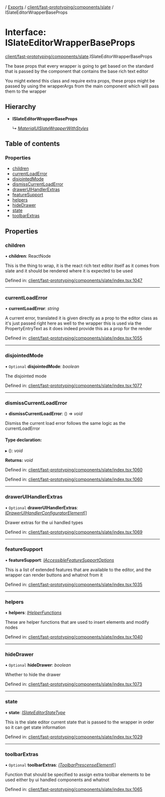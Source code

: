 [](../README.md) / [Exports](../modules.md) / [client/fast-prototyping/components/slate](../modules/client_fast_prototyping_components_slate.md) / ISlateEditorWrapperBaseProps

# Interface: ISlateEditorWrapperBaseProps

[client/fast-prototyping/components/slate](../modules/client_fast_prototyping_components_slate.md).ISlateEditorWrapperBaseProps

The base props that every wrapper is going to get
based on the standard that is passed by the component
that contains the base rich text editor

You might extend this class and require extra props, these
props might be passed by using the wrapperArgs from
the main component which will pass them to the wrapper

## Hierarchy

* **ISlateEditorWrapperBaseProps**

  ↳ [*MaterialUISlateWrapperWithStyles*](client_fast_prototyping_components_slate_wrapper.materialuislatewrapperwithstyles.md)

## Table of contents

### Properties

- [children](client_fast_prototyping_components_slate.islateeditorwrapperbaseprops.md#children)
- [currentLoadError](client_fast_prototyping_components_slate.islateeditorwrapperbaseprops.md#currentloaderror)
- [disjointedMode](client_fast_prototyping_components_slate.islateeditorwrapperbaseprops.md#disjointedmode)
- [dismissCurrentLoadError](client_fast_prototyping_components_slate.islateeditorwrapperbaseprops.md#dismisscurrentloaderror)
- [drawerUIHandlerExtras](client_fast_prototyping_components_slate.islateeditorwrapperbaseprops.md#draweruihandlerextras)
- [featureSupport](client_fast_prototyping_components_slate.islateeditorwrapperbaseprops.md#featuresupport)
- [helpers](client_fast_prototyping_components_slate.islateeditorwrapperbaseprops.md#helpers)
- [hideDrawer](client_fast_prototyping_components_slate.islateeditorwrapperbaseprops.md#hidedrawer)
- [state](client_fast_prototyping_components_slate.islateeditorwrapperbaseprops.md#state)
- [toolbarExtras](client_fast_prototyping_components_slate.islateeditorwrapperbaseprops.md#toolbarextras)

## Properties

### children

• **children**: ReactNode

This is the thing to wrap, it is the react
rich text editor itself as it comes from slate
and it should be rendered
where it is expected to be used

Defined in: [client/fast-prototyping/components/slate/index.tsx:1047](https://github.com/onzag/itemize/blob/28218320/client/fast-prototyping/components/slate/index.tsx#L1047)

___

### currentLoadError

• **currentLoadError**: *string*

A current error, translated
it is given directly as a prop to the editor class
as it's just passed right here as well to the wrapper
this is used via the PropertyEntryText as it does
indeed provide this as a prop for the render

Defined in: [client/fast-prototyping/components/slate/index.tsx:1055](https://github.com/onzag/itemize/blob/28218320/client/fast-prototyping/components/slate/index.tsx#L1055)

___

### disjointedMode

• `Optional` **disjointedMode**: *boolean*

The disjointed mode

Defined in: [client/fast-prototyping/components/slate/index.tsx:1077](https://github.com/onzag/itemize/blob/28218320/client/fast-prototyping/components/slate/index.tsx#L1077)

___

### dismissCurrentLoadError

• **dismissCurrentLoadError**: () => *void*

Dismiss the current load error follows the same logic
as the currentLoadError

#### Type declaration:

▸ (): *void*

**Returns:** *void*

Defined in: [client/fast-prototyping/components/slate/index.tsx:1060](https://github.com/onzag/itemize/blob/28218320/client/fast-prototyping/components/slate/index.tsx#L1060)

Defined in: [client/fast-prototyping/components/slate/index.tsx:1060](https://github.com/onzag/itemize/blob/28218320/client/fast-prototyping/components/slate/index.tsx#L1060)

___

### drawerUIHandlerExtras

• `Optional` **drawerUIHandlerExtras**: [*IDrawerUIHandlerConfiguratorElement*](client_fast_prototyping_components_slate.idraweruihandlerconfiguratorelement.md)[]

Drawer extras for the ui handled types

Defined in: [client/fast-prototyping/components/slate/index.tsx:1069](https://github.com/onzag/itemize/blob/28218320/client/fast-prototyping/components/slate/index.tsx#L1069)

___

### featureSupport

• **featureSupport**: [*IAccessibleFeatureSupportOptions*](client_fast_prototyping_components_slate.iaccessiblefeaturesupportoptions.md)

This is a list of extended features that are available
to the editor, and the wrapper can render buttons
and whatnot from it

Defined in: [client/fast-prototyping/components/slate/index.tsx:1035](https://github.com/onzag/itemize/blob/28218320/client/fast-prototyping/components/slate/index.tsx#L1035)

___

### helpers

• **helpers**: [*IHelperFunctions*](client_fast_prototyping_components_slate.ihelperfunctions.md)

These are helper functions that are used to insert elements
and modify nodes

Defined in: [client/fast-prototyping/components/slate/index.tsx:1040](https://github.com/onzag/itemize/blob/28218320/client/fast-prototyping/components/slate/index.tsx#L1040)

___

### hideDrawer

• `Optional` **hideDrawer**: *boolean*

Whether to hide the drawer

Defined in: [client/fast-prototyping/components/slate/index.tsx:1073](https://github.com/onzag/itemize/blob/28218320/client/fast-prototyping/components/slate/index.tsx#L1073)

___

### state

• **state**: [*ISlateEditorStateType*](client_fast_prototyping_components_slate.islateeditorstatetype.md)

This is the slate editor current state
that is passed to the wrapper in order
so it can get state information

Defined in: [client/fast-prototyping/components/slate/index.tsx:1029](https://github.com/onzag/itemize/blob/28218320/client/fast-prototyping/components/slate/index.tsx#L1029)

___

### toolbarExtras

• `Optional` **toolbarExtras**: [*IToolbarPrescenseElement*](client_fast_prototyping_components_slate.itoolbarprescenseelement.md)[]

Function that should be specified to assign extra toolbar elements
to be used either by ui handled components and whatnot

Defined in: [client/fast-prototyping/components/slate/index.tsx:1065](https://github.com/onzag/itemize/blob/28218320/client/fast-prototyping/components/slate/index.tsx#L1065)
